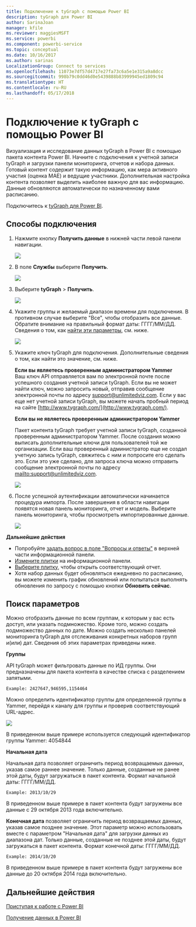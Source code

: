 ```yaml
---
title: Подключение к tyGraph с помощью Power BI
description: tyGraph для Power BI
author: SarinaJoan
manager: kfile
ms.reviewer: maggiesMSFT
ms.service: powerbi
ms.component: powerbi-service
ms.topic: conceptual
ms.date: 10/16/2017
ms.author: sarinas
LocalizationGroup: Connect to services
ms.openlocfilehash: 11073e7df57d4717e27fa73c6a5e1e315a9a8dcc
ms.sourcegitcommit: 998b79c0dd46d0e5439888b83999945ed1809c94
ms.translationtype: HT
ms.contentlocale: ru-RU
ms.lasthandoff: 05/17/2018
---
```

# <a name="connect-to-tygraph--with-power-bi"></a>Подключение к tyGraph с помощью Power BI
Визуализация и исследование данных tyGraph в Power BI с помощью пакета контента Power BI. Начните с подключения к учетной записи tyGraph и загрузки панели мониторинга, отчетов и набора данных. Готовый контент содержит такую информацию, как мера активного участия (оценка MAE) и ведущие участники. Дополнительная настройка контента позволяет выделить наиболее важную для вас информацию.  Данные обновляются автоматически по назначенному вами расписанию.

Подключитесь к [tyGraph для Power BI](https://app.powerbi.com/getdata/services/tygraph).

## <a name="how-to-connect"></a>Способы подключения
1. Нажмите кнопку **Получить данные** в нижней части левой панели навигации.
   
   ![](media/service-connect-to-tygraph/getdata.png)
2. В поле **Службы** выберите **Получить**.
   
   ![](media/service-connect-to-tygraph/services.png)
3. Выберите **tyGraph** \> **Получить**.
   
   ![](media/service-connect-to-tygraph/tygraph.png)
4. Укажите группы и желаемый диапазон времени для подключения. В противном случае выберите "Все", чтобы отобразить все данные. Обратите внимание на правильный формат даты: ГГГГ/ММ/ДД. Сведения о том, как [найти эти параметры](#FindingParams), см. ниже.
   
   ![](media/service-connect-to-tygraph/parameters.png)
5. Укажите ключ tyGraph для подключения. Дополнительные сведения о том, как найти это значение, см. ниже.
   
    **Если вы являетесь проверенным администратором Yammer**  
    Ваш ключ API отправляется вам по электронной почте после успешного создания учетной записи tyGraph. Если вы не может найти ключ, можно запросить новый, отправив сообщение электронной почты по адресу support@unlimitedviz.com. Если у вас еще нет учетной записи tyGraph, вы можете начать пробный период на сайте [http://www.tygraph.com/](http://www.tygraph.com/). 
   
    **Если вы не являетесь проверенным администратором Yammer**
   
    Пакет контента tyGraph требует учетной записи tyGraph, созданной проверенным администратором Yammer. После создания можно выписать дополнительные ключи для пользователей той же организации. Если ваш проверенный администратор еще не создал учетную запись tyGraph, свяжитесь с ним и попросите его сделать это. Если это уже сделано, для запроса ключа можно отправить сообщение электронной почты по адресу <mailto:support@unlimitedviz.com>.
   
    ![](media/service-connect-to-tygraph/creds.png)
6. После успешной аутентификации автоматически начинается процедура импорта. После завершения в области навигации появятся новая панель мониторинга, отчет и модель. Выберите панель мониторинга, чтобы просмотреть импортированные данные.
   
    ![](media/service-connect-to-tygraph/dashboard.png)

**Дальнейшие действия**

* Попробуйте [задать вопрос в поле "Вопросы и ответы"](power-bi-q-and-a.md) в верхней части информационной панели.
* [Измените плитки](service-dashboard-edit-tile.md) на информационной панели.
* [Выберите плитку](service-dashboard-tiles.md), чтобы открыть соответствующий отчет.
* Хотя набор данных будет обновляться ежедневно по расписанию, вы можете изменить график обновлений или попытаться выполнять обновления по запросу с помощью кнопки **Обновить сейчас**.

<a name="FindingParams"></a>

## <a name="finding-parameters"></a>Поиск параметров
Можно отобразить данные по всем группам, к которым у вас есть доступ, или указать подмножество. Кроме того, можно создать подмножество данных по дате. Можно создать несколько панелей мониторинга tyGraph для отслеживания конкретных наборов групп и(или) дат. Сведения об этих параметрах приведены ниже.

**Группы**

API tyGraph может фильтровать данные по ИД группы. Они предназначены для пакета контента в качестве списка с разделением запятыми. 

    Example: 2427647,946595,1154464


Можно определить идентификатор группы для определенной группы в Yammer, перейдя к каналу для группы и проверив соответствующий URL-адрес.

![](media/service-connect-to-tygraph/yammer.png)

В приведенном выше примере используется следующий идентификатор группы Yammer: 4054844

**Начальная дата**

Начальная дата позволяет ограничить период возвращаемых данных, указав самое раннее значение. Только данные, созданные не ранее этой даты, будут загружаться в пакет контента. Формат начальной даты: ГГГГ/ММ/ДД. 

    Example: 2013/10/29

В приведенном выше примере в пакет контента будут загружены все данные с 29 октября 2013 года включительно. 

**Конечная дата** позволяет ограничить период возвращаемых данных, указав самое позднее значение. Этот параметр можно использовать вместе с параметром "Начальная дата" для загрузки данных из диапазона дат. Только данные, созданные не позднее этой даты, будут загружаться в пакет контента. Формат конечной даты: ГГГГ/ММ/ДД. 

    Example: 2014/10/20

В приведенном выше примере в пакет контента будут загружены все данные до 20 октября 2014 года включительно. 

## <a name="next-steps"></a>Дальнейшие действия
[Приступая к работе с Power BI](service-get-started.md)

[Получение данных в Power BI](service-get-data.md)

